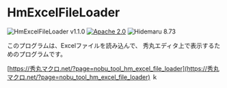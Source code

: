 # HmExcelFileLoader

![HmExcelFileLoader v1.1.0](https://img.shields.io/badge/HmExcelFileLoader-v1.1.0-6479ff.svg)
[![Apache 2.0](https://img.shields.io/badge/license-Apache_2.0-blue.svg?style=flat)](LICENSE)
![Hidemaru 8.73](https://img.shields.io/badge/Hidemaru-v8.73-6479ff.svg)

このプログラムは、Excelファイルを読み込んで、 秀丸エディタ上で表示するためのプログラムです。

[https://秀丸マクロ.net/?page=nobu_tool_hm_excel_file_loader](https://秀丸マクロ.net/?page=nobu_tool_hm_excel_file_loader)
ｋ